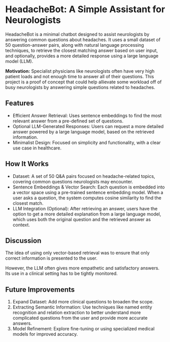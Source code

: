 # HeadacheBot: A Simple Assistant for Neurologists

HeadacheBot is a minimal chatbot designed to assist neurologists by answering common questions about headaches. It uses a small dataset of 50 question-answer pairs, along with natural language processing techniques, to retrieve the closest matching answer based on user input, and optionally, provides a more detailed response using a large language model (LLM).

**Motivation:** Specialist physicians like neurologists often have very high patient loads and not enough time to answer all of their questions. This project is a proof of concept that could help allievate some workload off of busy neurologists by answering simple questions related to headaches.

## Features
- Efficient Answer Retrieval: Uses sentence embeddings to find the most relevant answer from a pre-defined set of questions.
- Optional LLM-Generated Responses: Users can request a more detailed answer powered by a large language model, based on the retrieved information.
- Minimalist Design: Focused on simplicity and functionality, with a clear use case in healthcare.

## How It Works
- Dataset: A set of 50 Q&A pairs focused on headache-related topics, covering common questions neurologists may encounter.
- Sentence Embeddings & Vector Search: Each question is embedded into a vector space using a pre-trained sentence embedding model. When a user asks a question, the system computes cosine similarity to find the closest match.
- LLM Integration (Optional): After retrieving an answer, users have the option to get a more detailed explanation from a large language model, which uses both the original question and the retrieved answer as context.

## Discussion
The idea of using only vector-based retrieval was to ensure that only correct information is presented to the user.

However, the LLM often gives more empathetic and satisfactory answers. Its use in a clinical setting has to be tightly monitored.

## Future Improvements
1. Expand Dataset: Add more clinical questions to broaden the scope.
2. Extracting Semantic Information: Use techniques like named entity recognition and relation extraction to better understand more complicated questions from the user and provide more accurate answers.
3. Model Refinement: Explore fine-tuning or using specialized medical models for improved accuracy.

